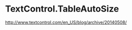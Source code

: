 # TextControl.TableAutoSize
http://www.textcontrol.com/en_US/blog/archive/20140508/

<img href="http://s1.www.textcontrol.com/en_US/blog/archive/20140508/assets/tx_table_autosize.gif" />
